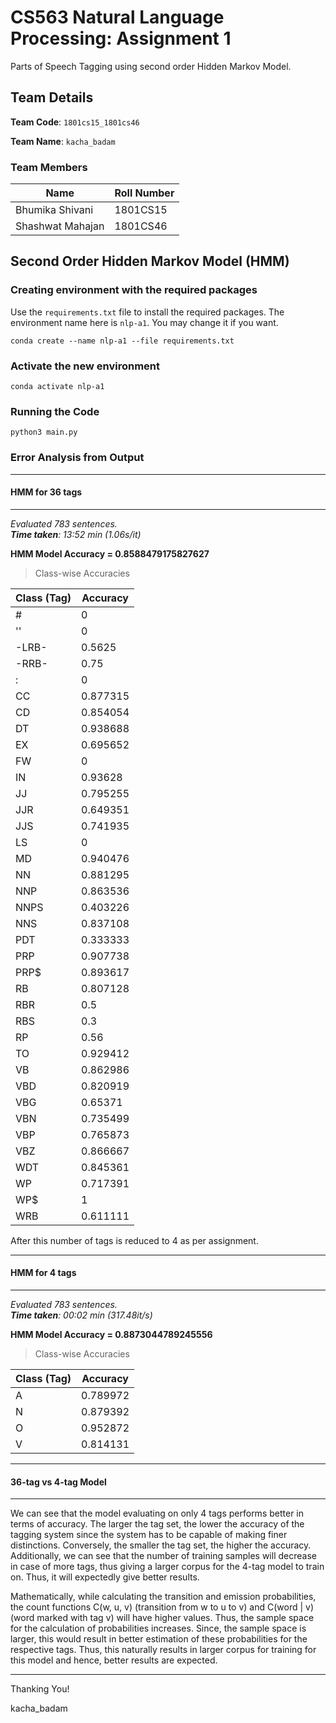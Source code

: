# CS563 Natural Language Processing: Assignment 1
Parts of Speech Tagging using second order Hidden Markov Model.

## Team Details

**Team Code**: `1801cs15_1801cs46`

**Team Name**: `kacha_badam`

### Team Members

| Name              | Roll Number |
| ----------------- | ----------- |
| Bhumika Shivani   | 1801CS15    |
| Shashwat Mahajan  | 1801CS46    |

## Second Order Hidden Markov Model (HMM)
### Creating environment with the required packages
Use the ```requirements.txt``` file to install the required packages. The environment name here is `nlp-a1`. You may change it if you want.

```
conda create --name nlp-a1 --file requirements.txt
```  

### Activate the new environment
```
conda activate nlp-a1
```

### Running the Code
```
python3 main.py
```

### Error Analysis from Output
---
#### HMM for 36 tags 
---
_Evaluated 783 sentences._  
_**Time taken**: 13:52 min (1.06s/it)_

**HMM Model Accuracy = 0.8588479175827627**

> Class-wise Accuracies 

|  Class (Tag)  |  Accuracy  |
|---------------|------------|
| #             |   0        |
| ''            |   0        |
| -LRB-         |   0.5625   |
| -RRB-         |   0.75     |
| :             |   0        |
| CC            |   0.877315 |
| CD            |   0.854054 |
| DT            |   0.938688 |
| EX            |   0.695652 |
| FW            |   0        |
| IN            |   0.93628  |
| JJ            |   0.795255 |
| JJR           |   0.649351 |
| JJS           |   0.741935 |
| LS            |   0        |
| MD            |   0.940476 |
| NN            |   0.881295 |
| NNP           |   0.863536 |
| NNPS          |   0.403226 |
| NNS           |   0.837108 |
| PDT           |   0.333333 |
| PRP           |   0.907738 |
| PRP$          |   0.893617 |
| RB            |   0.807128 |
| RBR           |   0.5      |
| RBS           |   0.3      |
| RP            |   0.56     |
| TO            |   0.929412 |
| VB            |   0.862986 |
| VBD           |   0.820919 |
| VBG           |   0.65371  |
| VBN           |   0.735499 |
| VBP           |   0.765873 |
| VBZ           |   0.866667 |
| WDT           |   0.845361 |
| WP            |   0.717391 |
| WP$           |   1        |
| WRB           |   0.611111 |
  
After this number of tags is reduced to 4 as per assignment.  

---

#### HMM for 4 tags
---
_Evaluated 783 sentences._  
_**Time taken**: 00:02 min (317.48it/s)_

**HMM Model Accuracy = 0.8873044789245556**

> Class-wise Accuracies 

|  Class (Tag)  |  Accuracy  |
|---------------|------------|
| A             |   0.789972 |
| N             |   0.879392 |
| O             |   0.952872 |
| V             |   0.814131 |

---

#### 36-tag vs 4-tag Model
---
We can see that the model evaluating on only 4 tags performs better in terms of accuracy. The larger the tag set, the lower the accuracy of the tagging system since the system has to be capable of making finer distinctions. Conversely, the smaller the tag set, the higher the accuracy. Additionally, we can see that the number of training samples will decrease in case of more tags, thus giving a larger corpus for the 4-tag model to train on. Thus, it will expectedly give better results. 

Mathematically, while calculating the transition and emission probabilities, the count functions C(w, u, v) (transition from w to u to v) and C(word | v) (word marked with tag v) will have higher values. Thus, the sample space for the calculation of probabilities increases. Since, the sample space is larger, this would result in better estimation of these probabilities for the respective tags. Thus, this naturally results in larger corpus for training for this model and hence, better results are expected.

______________________
Thanking You!

kacha_badam
